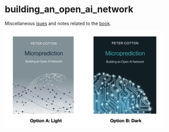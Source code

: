 # building_an_open_ai_network
Miscellaneous [isues](https://github.com/microprediction/building_an_open_ai_network/issues) and notes related to the [book](https://mitpress.mit.edu/9780262047326/microprediction/).



![](https://github.com/microprediction/home/blob/main/books/cover_choices.png)
